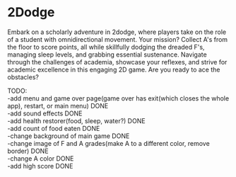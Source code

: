 # 2Dodge
Embark on a scholarly adventure in 2dodge, where players take on the role of a student with omnidirectional movement. Your mission? Collect A's from the floor to score points, all while skillfully dodging the dreaded F's, managing sleep levels, and grabbing essential sustenance.  Navigate through the challenges of academia, showcase your reflexes, and strive for academic excellence in this engaging 2D game. Are you ready to ace the obstacles?


TODO:  
-add menu and game over page(game over has exit(which closes the whole app), restart, or main menu) DONE  
-add sound effects DONE  
-add health restorer(food, sleep, water?) DONE    
-add count of food eaten DONE  
-change background of main game DONE  
-change image of F and A grades(make A to a different color, remove border) DONE    
-change A color DONE  
-add high score DONE  
